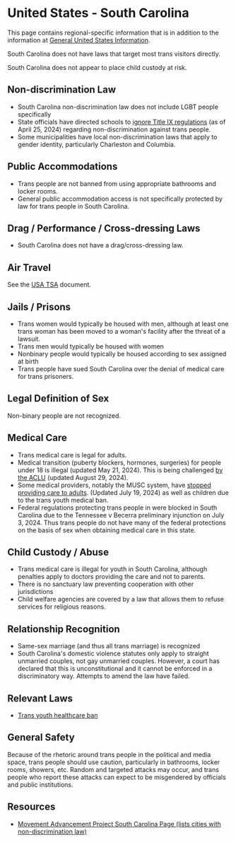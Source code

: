 # United States - South Carolina

This page contains regional-specific information that is in addition to
the information at [General United States
Information](notes/usa-general.md).

South Carolina does not have laws that target most trans visitors directly.

South Carolina does not appear to place child custody at risk.

## Non-discrimination Law

 * South Carolina non-discrimination law does not include LGBT people specifically
 * State officials have directed schools to [ignore Title IX
   regulations](https://www.losangelesblade.com/2024/04/25/four-states-to-ignore-new-title-ix-rules-protecting-trans-students/)
   (as of April 25, 2024) regarding non-discrimination against trans people.
 * Some municipalities have local non-discrimination laws that apply to
   gender identity, particularly Charleston and Columbia.

## Public Accommodations

 * Trans people are not banned from using appropriate bathrooms and locker
   rooms.
 * General public accommodation access is not specifically protected by law
   for trans people in South Carolina.

## Drag / Performance / Cross-dressing Laws

 * South Carolina does not have a drag/cross-dressing law.

## Air Travel

See the [USA TSA](notes/tsa.md) document.

## Jails / Prisons

 * Trans women would typically be housed with men, although at least one
   trans woman has been moved to a woman's facility after the threat of
   a lawsuit.
 * Trans men would typically be housed with women
 * Nonbinary people would typically be housed according to sex
   assigned at birth
 * Trans people have sued South Carolina over the denial of medical
   care for trans prisoners.

## Legal Definition of Sex

Non-binary people are not recognized.

## Medical Care

 * Trans medical care is legal for adults.
 * Medical transition (puberty blockers, hormones, surgeries) for people
   under 18 is illegal (updated May 21, 2024).  This is being
   challenged [by the
   ACLU](https://www.aclu.org/press-releases/trans-people-families-file-lawsuit-against-south-carolinas-gender-affirming-care-ban)
   (updated August 29, 2024).
 * Some medical providers, notably the MUSC system, have [stopped
   providing care to
   adults](https://www.postandcourier.com/health/musc-transgender-ban-hormones-mount-pleasant/article_6f54ffa4-42d7-11ef-8035-afdc74e1b419.html).  (Updated July 19, 2024)
   as well as children due to the trans youth medical ban.
 * Federal regulations protecting trans people in were blocked in
   South Carolina due to the Tennessee v Becerra preliminary injunction on
   July 3, 2024. Thus trans people do not have many of the federal
   protections on the basis of sex when obtaining medical care in this
   state.

## Child Custody / Abuse

 * Trans medical care is illegal for youth in South Carolina, although
   penalties apply to doctors providing the care and not to parents.
 * There is no sanctuary law preventing cooperation with other
   jurisdictions
 * Child welfare agencies are covered by a law that allows them to
   refuse services for religious reasons.
 
## Relationship Recognition

 * Same-sex marriage (and thus all trans marriage) is recognized
 * South Carolina's domestic violence statutes only apply to straight
   unmarried couples, not gay unmarried couples. However, a court has
   declared that this is unconstitutional and it cannot be enforced in
   a discriminatory way.  Attempts to amend the law have failed.

## Relevant Laws

 * [Trans youth healthcare ban](https://www.scstatehouse.gov/sess125_2023-2024/bills/4624.htm)

## General Safety

Because of the rhetoric around trans people in the political and media
space, trans people should use caution, particularly in bathrooms,
locker rooms, showers, etc.  Random and targeted attacks may occur, and
trans people who report these attacks can expect to be misgendered by
officials and public institutions.

## Resources

 * [Movement Advancement Project South Carolina Page (lists cities with non-discrimination law)](https://www.lgbtmap.org/equality_maps/profile_state/SC)
